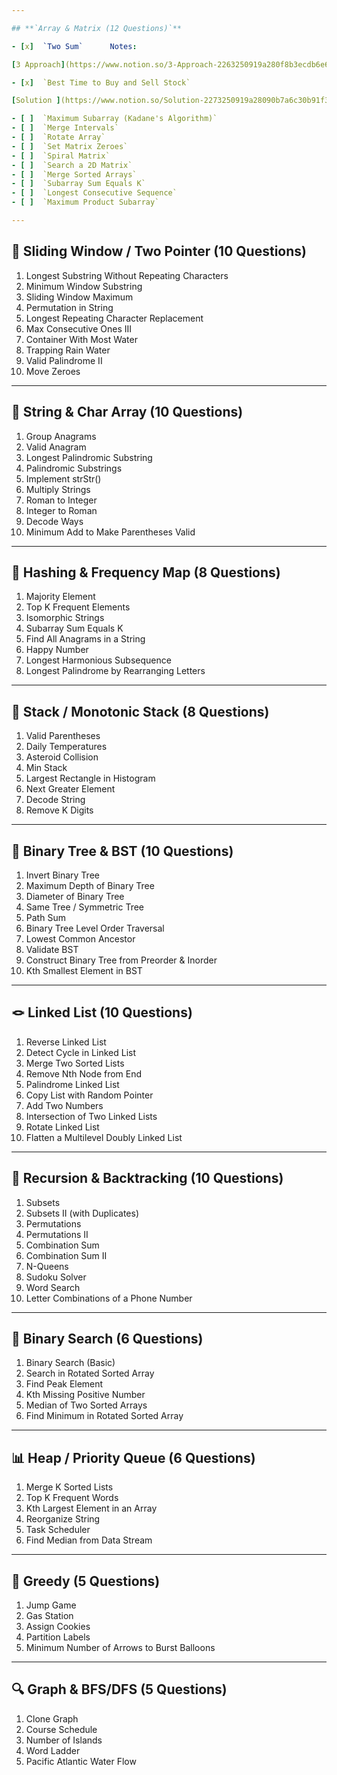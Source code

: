 ```yaml
---

## **`Array & Matrix (12 Questions)`**

- [x]  `Two Sum`      Notes:

[3 Approach](https://www.notion.so/3-Approach-2263250919a280f8b3ecdb6e6d466305?pvs=21)

- [x]  `Best Time to Buy and Sell Stock`

[Solution ](https://www.notion.so/Solution-2273250919a28090b7a6c30b91f3171e?pvs=21)

- [ ]  `Maximum Subarray (Kadane's Algorithm)`
- [ ]  `Merge Intervals`
- [ ]  `Rotate Array`
- [ ]  `Set Matrix Zeroes`
- [ ]  `Spiral Matrix`
- [ ]  `Search a 2D Matrix`
- [ ]  `Merge Sorted Arrays`
- [ ]  `Subarray Sum Equals K`
- [ ]  `Longest Consecutive Sequence`
- [ ]  `Maximum Product Subarray`

---
```


## 🔁 **Sliding Window / Two Pointer (10 Questions)**

1. Longest Substring Without Repeating Characters
2. Minimum Window Substring
3. Sliding Window Maximum
4. Permutation in String
5. Longest Repeating Character Replacement
6. Max Consecutive Ones III
7. Container With Most Water
8. Trapping Rain Water
9. Valid Palindrome II
10. Move Zeroes

---

## 🧵 **String & Char Array (10 Questions)**

1. Group Anagrams
2. Valid Anagram
3. Longest Palindromic Substring
4. Palindromic Substrings
5. Implement strStr()
6. Multiply Strings
7. Roman to Integer
8. Integer to Roman
9. Decode Ways
10. Minimum Add to Make Parentheses Valid

---

## 🧮 **Hashing & Frequency Map (8 Questions)**

1. Majority Element
2. Top K Frequent Elements
3. Isomorphic Strings
4. Subarray Sum Equals K
5. Find All Anagrams in a String
6. Happy Number
7. Longest Harmonious Subsequence
8. Longest Palindrome by Rearranging Letters

---

## 🧱 **Stack / Monotonic Stack (8 Questions)**

1. Valid Parentheses
2. Daily Temperatures
3. Asteroid Collision
4. Min Stack
5. Largest Rectangle in Histogram
6. Next Greater Element
7. Decode String
8. Remove K Digits

---

## 🌳 **Binary Tree & BST (10 Questions)**

1. Invert Binary Tree
2. Maximum Depth of Binary Tree
3. Diameter of Binary Tree
4. Same Tree / Symmetric Tree
5. Path Sum
6. Binary Tree Level Order Traversal
7. Lowest Common Ancestor
8. Validate BST
9. Construct Binary Tree from Preorder & Inorder
10. Kth Smallest Element in BST

---

## 🪢 **Linked List (10 Questions)**

1. Reverse Linked List
2. Detect Cycle in Linked List
3. Merge Two Sorted Lists
4. Remove Nth Node from End
5. Palindrome Linked List
6. Copy List with Random Pointer
7. Add Two Numbers
8. Intersection of Two Linked Lists
9. Rotate Linked List
10. Flatten a Multilevel Doubly Linked List

---

## 🧭 **Recursion & Backtracking (10 Questions)**

1. Subsets
2. Subsets II (with Duplicates)
3. Permutations
4. Permutations II
5. Combination Sum
6. Combination Sum II
7. N-Queens
8. Sudoku Solver
9. Word Search
10. Letter Combinations of a Phone Number

---

## 🎯 **Binary Search (6 Questions)**

1. Binary Search (Basic)
2. Search in Rotated Sorted Array
3. Find Peak Element
4. Kth Missing Positive Number
5. Median of Two Sorted Arrays
6. Find Minimum in Rotated Sorted Array

---

## 📊 **Heap / Priority Queue (6 Questions)**

1. Merge K Sorted Lists
2. Top K Frequent Words
3. Kth Largest Element in an Array
4. Reorganize String
5. Task Scheduler
6. Find Median from Data Stream

---

## 🧩 **Greedy (5 Questions)**

1. Jump Game
2. Gas Station
3. Assign Cookies
4. Partition Labels
5. Minimum Number of Arrows to Burst Balloons

---

## 🔍 **Graph & BFS/DFS (5 Questions)**

1. Clone Graph
2. Course Schedule
3. Number of Islands
4. Word Ladder
5. Pacific Atlantic Water Flow

